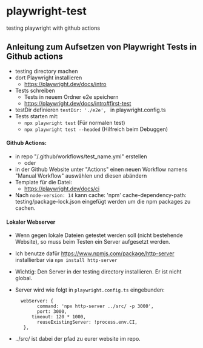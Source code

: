 # playwright-test

testing playwright with github actions


 ## Anleitung zum Aufsetzen von Playwright Tests in Github actions

* testing directory machen
* dort Playwright installieren
	* https://playwright.dev/docs/intro
* Tests schreiben 
	* Tests in neuem Ordner e2e speichern
	* https://playwright.dev/docs/intro#first-test
* testDir definieren ```testDir: './e2e', ``` in playwright.config.ts
* Tests starten mit:
	* ```npx playwright test``` (Für normalen test)
	* ```npx playwright test --headed``` (Hilfreich beim Debuggen)

#### Github Actions:
* in repo "/.github/workflows/test_name.yml" erstellen
	* oder
* in der Github Website unter "Actions" einen neuen Workflow namens "Manual Workflow" auswählen und diesen abändern
* Template für die Datei:
	* https://playwright.dev/docs/ci
* Nach ```node-version: 14``` kann 
	 	 cache: 'npm'
          cache-dependency-path: testing/package-lock.json
	eingefügt werden um die npm packages zu cachen.

#### Lokaler Webserver
* Wenn gegen lokale Dateien getestet werden soll (nicht bestehende Website), so muss beim Testen ein Server aufgesetzt werden. 
* Ich benutze dafür https://www.npmjs.com/package/http-server installierbar via ```npm install http-server``` 
* Wichtig: Den Server in der testing directory installieren. Er ist nicht global.
* Server wird wie folgt in ```playwright.config.ts``` eingebunden:

		webServer: {
			  command: 'npx http-server ../src/ -p 3000',
			  port: 3000,
		    timeout: 120 * 1000,
			  reuseExistingServer: !process.env.CI,
		 },
* ../src/ ist dabei der pfad zu eurer website im repo.


